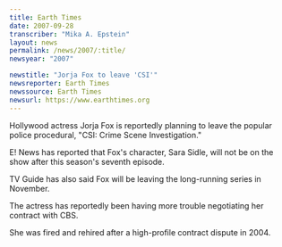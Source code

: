 ```yaml
---
title: Earth Times
date: 2007-09-28
transcriber: "Mika A. Epstein"
layout: news
permalink: /news/2007/:title/
newsyear: "2007"

newstitle: "Jorja Fox to leave 'CSI'"
newsreporter: Earth Times
newssource: Earth Times
newsurl: https://www.earthtimes.org
---
```


Hollywood actress Jorja Fox is reportedly planning to leave the popular police procedural, "CSI: Crime Scene Investigation."

E! News has reported that Fox's character, Sara Sidle, will not be on the show after this season's seventh episode.

TV Guide has also said Fox will be leaving the long-running series in November.

The actress has reportedly been having more trouble negotiating her contract with CBS.

She was fired and rehired after a high-profile contract dispute in 2004.
